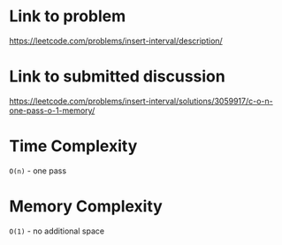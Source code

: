 # Link to problem
https://leetcode.com/problems/insert-interval/description/

# Link to submitted discussion
https://leetcode.com/problems/insert-interval/solutions/3059917/c-o-n-one-pass-o-1-memory/

# Time Complexity
`O(n)` - one pass

# Memory Complexity
`O(1)` - no additional space
